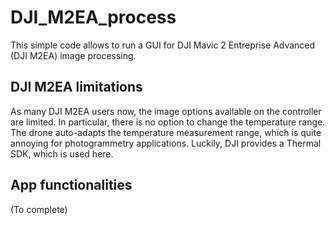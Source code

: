 # DJI_M2EA_process
This simple code allows to run a GUI for DJI Mavic 2 Entreprise Advanced (DJI M2EA) image processing.

## DJI M2EA limitations
As many DJI M2EA users now, the image options available on the controller are limited. In particular, there is no option to change the temperature range. The drone auto-adapts the temperature measurement range, which is quite annoying for photogrammetry applications.
Luckily, DJI provides a Thermal SDK, which is used here.

## App functionalities

(To complete)
